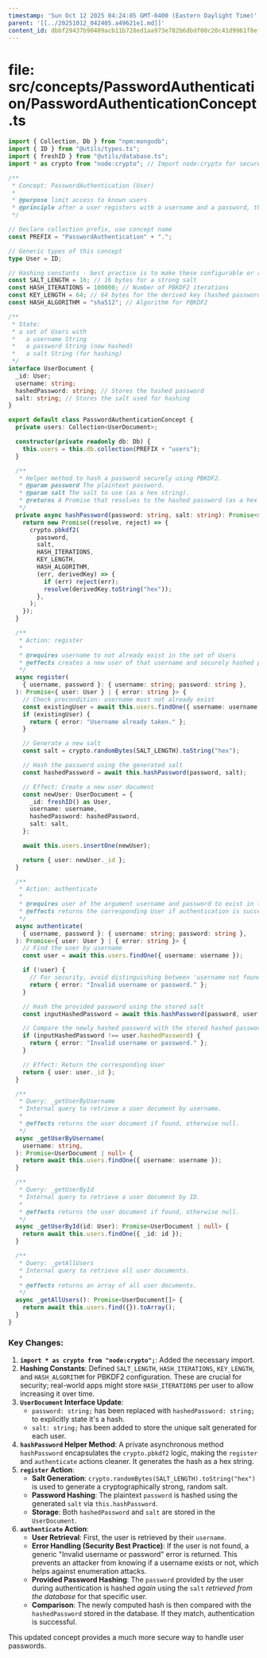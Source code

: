 ```yaml
---
timestamp: 'Sun Oct 12 2025 04:24:05 GMT-0400 (Eastern Daylight Time)'
parent: '[[../20251012_042405.a49621e1.md]]'
content_id: dbbf29437b90409acb11b728ed1aa973e782b6dbdf00c20c41d9961f8efd0615
---
```


# file: src/concepts/PasswordAuthentication/PasswordAuthenticationConcept.ts

```typescript
import { Collection, Db } from "npm:mongodb";
import { ID } from "@utils/types.ts";
import { freshID } from "@utils/database.ts";
import * as crypto from "node:crypto"; // Import node:crypto for secure hashing

/**
 * Concept: PasswordAuthentication (User)
 *
 * @purpose limit access to known users
 * @principle after a user registers with a username and a password, they can authenticate with that same username and password and be treated each time as the same user
 */

// Declare collection prefix, use concept name
const PREFIX = "PasswordAuthentication" + ".";

// Generic types of this concept
type User = ID;

// Hashing constants - best practice is to make these configurable or robust
const SALT_LENGTH = 16; // 16 bytes for a strong salt
const HASH_ITERATIONS = 100000; // Number of PBKDF2 iterations
const KEY_LENGTH = 64; // 64 bytes for the derived key (hashed password)
const HASH_ALGORITHM = "sha512"; // Algorithm for PBKDF2

/**
 * State:
 * a set of Users with
 *   a username String
 *   a password String (now hashed)
 *   a salt String (for hashing)
 */
interface UserDocument {
  _id: User;
  username: string;
  hashedPassword: string; // Stores the hashed password
  salt: string; // Stores the salt used for hashing
}

export default class PasswordAuthenticationConcept {
  private users: Collection<UserDocument>;

  constructor(private readonly db: Db) {
    this.users = this.db.collection(PREFIX + "users");
  }

  /**
   * Helper method to hash a password securely using PBKDF2.
   * @param password The plaintext password.
   * @param salt The salt to use (as a hex string).
   * @returns A Promise that resolves to the hashed password (as a hex string).
   */
  private async hashPassword(password: string, salt: string): Promise<string> {
    return new Promise((resolve, reject) => {
      crypto.pbkdf2(
        password,
        salt,
        HASH_ITERATIONS,
        KEY_LENGTH,
        HASH_ALGORITHM,
        (err, derivedKey) => {
          if (err) reject(err);
          resolve(derivedKey.toString("hex"));
        },
      );
    });
  }

  /**
   * Action: register
   *
   * @requires username to not already exist in the set of Users
   * @effects creates a new user of that username and securely hashed password (with salt), adds that user to the set of users, and returns the new user
   */
  async register(
    { username, password }: { username: string; password: string },
  ): Promise<{ user: User } | { error: string }> {
    // Check precondition: username must not already exist
    const existingUser = await this.users.findOne({ username: username });
    if (existingUser) {
      return { error: "Username already taken." };
    }

    // Generate a new salt
    const salt = crypto.randomBytes(SALT_LENGTH).toString("hex");

    // Hash the password using the generated salt
    const hashedPassword = await this.hashPassword(password, salt);

    // Effect: Create a new user document
    const newUser: UserDocument = {
      _id: freshID() as User,
      username: username,
      hashedPassword: hashedPassword,
      salt: salt,
    };

    await this.users.insertOne(newUser);

    return { user: newUser._id };
  }

  /**
   * Action: authenticate
   *
   * @requires user of the argument username and password to exist in the set of Users
   * @effects returns the corresponding User if authentication is successful, otherwise an error.
   */
  async authenticate(
    { username, password }: { username: string; password: string },
  ): Promise<{ user: User } | { error: string }> {
    // Find the user by username
    const user = await this.users.findOne({ username: username });

    if (!user) {
      // For security, avoid distinguishing between 'username not found' and 'wrong password'
      return { error: "Invalid username or password." };
    }

    // Hash the provided password using the stored salt
    const inputHashedPassword = await this.hashPassword(password, user.salt);

    // Compare the newly hashed password with the stored hashed password
    if (inputHashedPassword !== user.hashedPassword) {
      return { error: "Invalid username or password." };
    }

    // Effect: Return the corresponding User
    return { user: user._id };
  }

  /**
   * Query: _getUserByUsername
   * Internal query to retrieve a user document by username.
   *
   * @effects returns the user document if found, otherwise null.
   */
  async _getUserByUsername(
    username: string,
  ): Promise<UserDocument | null> {
    return await this.users.findOne({ username: username });
  }

  /**
   * Query: _getUserById
   * Internal query to retrieve a user document by ID.
   *
   * @effects returns the user document if found, otherwise null.
   */
  async _getUserById(id: User): Promise<UserDocument | null> {
    return await this.users.findOne({ _id: id });
  }

  /**
   * Query: _getAllUsers
   * Internal query to retrieve all user documents.
   *
   * @effects returns an array of all user documents.
   */
  async _getAllUsers(): Promise<UserDocument[]> {
    return await this.users.find({}).toArray();
  }
}
```

### Key Changes:

1. **`import * as crypto from "node:crypto";`**: Added the necessary import.
2. **Hashing Constants**: Defined `SALT_LENGTH`, `HASH_ITERATIONS`, `KEY_LENGTH`, and `HASH_ALGORITHM` for PBKDF2 configuration. These are crucial for security; real-world apps might store `HASH_ITERATIONS` per user to allow increasing it over time.
3. **`UserDocument` Interface Update**:
   * `password: string;` has been replaced with `hashedPassword: string;` to explicitly state it's a hash.
   * `salt: string;` has been added to store the unique salt generated for each user.
4. **`hashPassword` Helper Method**: A private asynchronous method `hashPassword` encapsulates the `crypto.pbkdf2` logic, making the `register` and `authenticate` actions cleaner. It generates the hash as a hex string.
5. **`register` Action**:
   * **Salt Generation**: `crypto.randomBytes(SALT_LENGTH).toString("hex")` is used to generate a cryptographically strong, random salt.
   * **Password Hashing**: The plaintext `password` is hashed using the generated `salt` via `this.hashPassword`.
   * **Storage**: Both `hashedPassword` and `salt` are stored in the `UserDocument`.
6. **`authenticate` Action**:
   * **User Retrieval**: First, the user is retrieved by their `username`.
   * **Error Handling (Security Best Practice)**: If the user is not found, a generic "Invalid username or password" error is returned. This prevents an attacker from knowing if a username exists or not, which helps against enumeration attacks.
   * **Provided Password Hashing**: The `password` provided by the user during authentication is hashed *again* using the `salt` *retrieved from the database* for that specific user.
   * **Comparison**: The newly computed hash is then compared with the `hashedPassword` stored in the database. If they match, authentication is successful.

This updated concept provides a much more secure way to handle user passwords.

